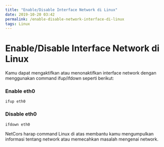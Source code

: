 ```yaml
---
title: "Enable/Disable Interface Network di Linux"
date: 2019-10-20 03:42
permalink: /enable-disable-network-interface-di-linux
tags: Linux
---
```


# Enable/Disable Interface Network di Linux

Kamu dapat mengaktifkan atau menonaktifkan interface network dengan menggunakan command ifup/ifdown seperti berikut:

### Enable eth0

```
ifup eth0
```

<!--more-->

### Disable eth0

```
ifdown eth0
```

NetCors harap command Linux di atas membantu kamu mengumpulkan informasi tentang network atau memecahkan masalah mengenai network.
